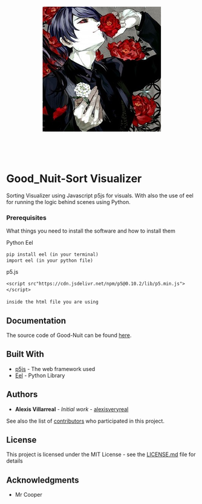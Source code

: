<br><br>

<p align="center">
<a href="https://github.com/alexisveryreal"><img width="fit" src="./src/web/images/night.jpg" alt="night logo"></a>
<br>

</p>
<br>
<br><br>

# Good_Nuit-Sort Visualizer
Sorting Visualizer using Javascript p5js for visuals.
With also the use of eel for running the logic behind scenes using Python.


### Prerequisites

What things you need to install the software and how to install them

Python Eel

```
pip install eel (in your terminal)
import eel (in your python file)
```

p5.js

```
<script src"https://cdn.jsdelivr.net/npm/p5@0.10.2/lib/p5.min.js"></script>

inside the html file you are using
```

## Documentation

The source code of Good-Nuit can be found [here](./src/).

## Built With

* [p5js](https://p5js.org/) - The web framework used
* [Eel](https://github.com/samuelhwilliams/Eel) - Python Library


## Authors

* **Alexis Villarreal** - *Initial work* - [alexisveryreal](https://github.com/alexisveryreal)

See also the list of [contributors](https://github.com/alexisveryreal/Good_Nuit-Sorting-Visualizer-/graphs/contributors) who participated in this project.

## License

This project is licensed under the MIT License - see the [LICENSE.md](LICENSE.md) file for details

## Acknowledgments

* Mr Cooper